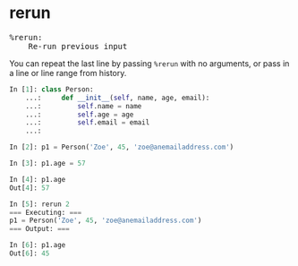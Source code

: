 # rerun

<pre class="output">
%rerun:
    Re-run previous input
</pre>

You can repeat the last line by passing `%rerun` with no arguments, or pass in a line or line range from history.

```python
In [1]: class Person:
    ...:     def __init__(self, name, age, email):
    ...:         self.name = name
    ...:         self.age = age
    ...:         self.email = email
    ...:

In [2]: p1 = Person('Zoe', 45, 'zoe@anemailaddress.com')

In [3]: p1.age = 57

In [4]: p1.age
Out[4]: 57

In [5]: rerun 2
=== Executing: ===
p1 = Person('Zoe', 45, 'zoe@anemailaddress.com')
=== Output: ===

In [6]: p1.age
Out[6]: 45
```

